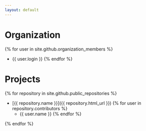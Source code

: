 ```yaml
---
layout: default
---
```


# Organization
{% for user in site.github.organization_members %}
  * {{ user.login }}
{% endfor %}

<script>
{% for user in site.github.organization_members %}
  console.log({{ user | jsonify}})
{% endfor %}
 
</script>

# Projects
{% for repository in site.github.public_repositories %}
  * [{{ repository.name }}]({{ repository.html_url }})
  {% for user in repository.contributors %}
    * {{ user.name }}
  {% endfor %}

{% endfor %}
